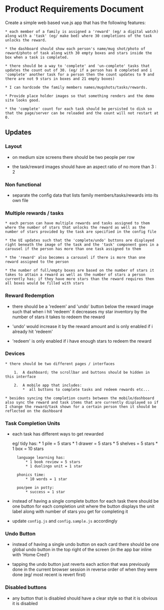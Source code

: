 # Product Requirements Document

Create a simple web based vue.js app that has the following features:

    * each member of a family is assigned a 'reward' (eg/ a digital watch) along with a 'task' (eg/ make bed) where 30 completions of the task unlocks the reward.

    * the dashboard should show each person's name/mug shot/photo of reward/photo of task along with 30 empty boxes and stars inside the box when a task is completed. 

    * there should be a way to 'complete' and 'un-complete' tasks that updates the count out of 30. (eg/ if a person has 8 completed and i 'complete' another task for a person then the count updates to 9 and there are not 9 stars in boxes and 21 empty boxes) 

    * I can hardcode the family members names/mugshots/tasks/rewards.

    * Provide place holder images so that something renders and the demo site looks good.

    * the 'complete' count for each task should be persisted to disk so that the page/server can be reloaded and the count will not restart at 0.



## Updates

### Layout

* on medium size screens there should be two people per row

* the task/reward images should have an aspect ratio of no more than 3 : 2

### Non functional

* separate the config data that lists family members/tasks/rewards into its own file


### Multiple rewards / tasks

    * each person can have multiple rewards and tasks assigned to them where the number of stars that unlocks the reward as well as the number of stars provided by the task are specified in the config file

    * the UI updates such that the 'complete/undo' buttons are displayed right beneath the image of the task and the 'task' component goes in a carousel if the person has more than one task assigned to them

    * the 'reward' also becomes a carousel if there is more than one reward assigned to the person

    * the number of full/empty boxes are based on the number of stars it takes to attain a reward as well as the number of stars a person currently has; if they have more stars than the reward requires then all boxes would be filled with stars

### Reward Redemption

* there should be a 'redeem' and 'undo' button below the reward image such that when i hit 'redeem' it decreases my star inventory by the number of stars it takes to redeem the reward

* 'undo' would increase it by the reward amount and is only enabled if i already hit 'redeem'

* 'redeem' is only enabled if i have enough stars to redeem the reward

### Devices

    * there should be two different pages / interfaces

        1.  A dashboard; the scrollbar and buttons should be hidden in this interface

        2.  A mobile app that includes:
            *  all buttons to complete tasks and redeem rewards etc...

    * besides syncing the completion counts between the mobile/dashboard also sync the reward and task items that are currently displayed so if I change the reward/task shown for a certain person then it should be reflected on the dashboard


### Task Completion Units

* each task has different ways to get rewarded

    eg/
        tidy has:
            * 1 pile = 5 stars
            * 1 drawer = 5 stars
            * 5 shelves = 5 stars
            * 1 box = 10 stars

        language learning has:
            * 1 book review = 5 stars
            * 1 duolingo unit = 1 star

        phonics time:
            * 10 words = 1 star

        poo/pee in potty:
            * success = 1 star

* instead of having a single complete button for each task there should be one button for each completion unit where the button displays the unit label along with number of stars you get for completing it

* update `config.js` and `config.sample.js` accordingly

### Undo Button

* instead of having a single undo button on each card there should be one global undo button in the top right of the screen (in the app bar inline with 'Home Cred')

* tapping the undo button just reverts each action that was previously done in the current browser session in reverse order of when they were done (eg/ most recent is revert first)

### Disabled buttons

* any button that is disabled should have a clear style so that it is obvious it is disabled
